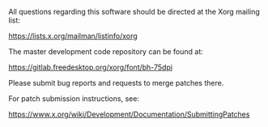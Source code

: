 
All questions regarding this software should be directed at the
Xorg mailing list:

  https://lists.x.org/mailman/listinfo/xorg

The master development code repository can be found at:

  https://gitlab.freedesktop.org/xorg/font/bh-75dpi

Please submit bug reports and requests to merge patches there.

For patch submission instructions, see:

  https://www.x.org/wiki/Development/Documentation/SubmittingPatches

